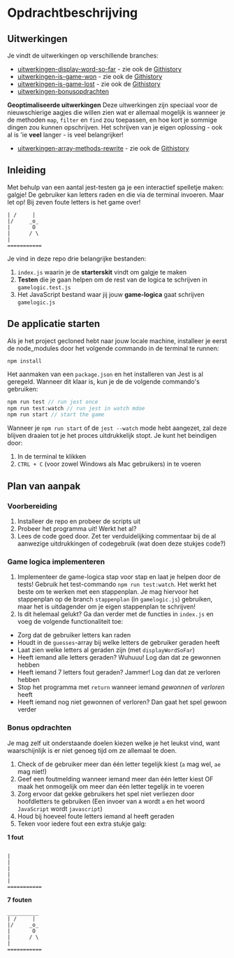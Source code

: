 # Opdrachtbeschrijving

## Uitwerkingen

Je vindt de uitwerkingen op verschillende branches:
* [uitwerkingen-display-word-so-far](https://github.com/hogeschoolnovi/frontend-javascript-hangman-uitwerkingen/tree/uitwerkingen-display-word-so-far) - zie ook de [Githistory](https://github.githistory.xyz/hogeschoolnovi/frontend-javascript-hangman-uitwerkingen/tree/uitwerkingen-display-word-so-far/gamelogic.js)
* [uitwerkingen-is-game-won](https://github.com/hogeschoolnovi/frontend-javascript-hangman-uitwerkingen/tree/uitwerkingen-is-game-won) - zie ook de [Githistory](https://github.githistory.xyz/hogeschoolnovi/frontend-javascript-hangman-uitwerkingen/tree/uitwerkingen-is-game-won/gamelogic.js)
* [uitwerkingen-is-game-lost](https://github.com/hogeschoolnovi/frontend-javascript-hangman-uitwerkingen/tree/uitwerkingen-is-game-lost) - zie ook de [Githistory](https://github.githistory.xyz/hogeschoolnovi/frontend-javascript-hangman-uitwerkingen/tree/uitwerkingen-is-game-lost/gamelogic.js)
* [uitwerkingen-bonusopdrachten](https://github.com/hogeschoolnovi/frontend-javascript-hangman-uitwerkingen/tree/bonusopdrachten)

**Geoptimaliseerde uitwerkingen**
Deze uitwerkingen zijn speciaal voor de nieuwschierige aagjes die willen zien wat er allemaal mogelijk is wanneer je de methoden `map`, `filter` en `find` zou toepassen, en hoe kort je sommige dingen zou kunnen opschrijven. Het schrijven van je eigen oplossing - ook al is 'ie **veel** langer - is veel belangrijker!
* [uitwerkingen-array-methods-rewrite](https://github.com/hogeschoolnovi/frontend-javascript-hangman-uitwerkingen/tree/uitwerkingen-array-methods-rewrite) - zie ook de [Githistory](https://github.githistory.xyz/hogeschoolnovi/frontend-javascript-hangman-uitwerkingen/tree/uitwerkingen-array-methods-rewrite/gamelogic.js)

## Inleiding
Met behulp van een aantal jest-testen ga je een interactief spelletje maken: galgje! De gebruiker kan letters raden en die via de terminal invoeren. Maar let op! Bij zeven foute letters is het game over!

```__________
| /     |
|/     _o_
|       O
|      / \
|
===========
```

Je vind in deze repo drie belangrijke bestanden:
1. `index.js` waarin je de **starterskit** vindt om galgje te maken
2. **Testen** die je gaan helpen om de rest van de logica te schrijven in `gamelogic.test.js`
3. Het JavaScript bestand waar jij jouw **game-logica** gaat schrijven `gamelogic.js`

## De applicatie starten
Als je het project gecloned hebt naar jouw locale machine, installeer je eerst de node_modules door het volgende commando in de terminal te runnen:

`npm install`

Het aanmaken van een `package.json` en het installeren van Jest is al geregeld. Wanneer dit klaar is, kun je de de volgende commando's gebruiken:

```javascript
npm run test // run jest once
npm run test:watch // run jest in watch mdoe
npm run start // start the game
```

Wanneer je `npm run start` of de `jest --watch` mode hebt aangezet, zal deze blijven draaien tot je het proces uitdrukkelijk stopt. Je kunt het beindigen door:
1. In de terminal te klikken
2. `CTRL + C` (voor zowel Windows als Mac gebruikers) in te voeren

## Plan van aanpak

### Voorbereiding
1. Installeer de repo en probeer de scripts uit
2. Probeer het programma uit! Werkt het al?
3. Lees de code goed door. Zet ter verduidelijking commentaar bij de al aanwezige uitdrukkingen of codegebruik (wat doen deze stukjes code?)

### Game logica implementeren
1. Implementeer de game-logica stap voor stap en laat je helpen door de tests! Gebruik het test-commando `npm run test:watch`. Het werkt het beste om te werken met een stappenplan. Je mag hiervoor het stappenplan op de branch `stappenplan` (in `gamelogic.js`) gebruiken, maar het is uitdagender om je eigen stappenplan te schrijven!
2. Is dit helemaal gelukt? Ga dan verder met de functies in `index.js` en voeg de volgende functionaliteit toe:
* Zorg dat de gebruiker letters kan raden
* Houdt in de `guesses`-array bij welke letters de gebruiker geraden heeft
* Laat zien welke letters al geraden zijn (met `displayWordSoFar`)
* Heeft iemand alle letters geraden? Wuhuuu! Log dan dat ze gewonnen hebben
* Heeft iemand 7 letters fout geraden? Jammer! Log dan dat ze verloren hebben
* Stop het programma met `return` wanneer iemand _gewonnen_ of _verloren_ heeft
* Heeft iemand nog niet gewonnen of verloren? Dan gaat het spel gewoon verder

### Bonus opdrachten
Je mag zelf uit onderstaande doelen kiezen welke je het leukst vind, want waarschijnlijk is er niet genoeg tijd om ze allemaal te doen.
1. Check of de gebruiker meer dan één letter tegelijk kiest (`a` mag wel, `ae` mag niet!)
2. Geef een foutmelding wanneer iemand meer dan één letter kiest OF maak het onmogelijk om meer dan één letter tegelijk in te voeren
3. Zorg ervoor dat gekke gebruikers het spel niet verliezen door hoofdletters te gebruiken (Een invoer van `A` wordt `a` en het woord `JavaScript` wordt `javascript`)
4. Houd bij hoeveel foute letters iemand al heeft geraden
5. Teken voor iedere fout een extra stukje galg:

**1 fout**
```

|
|
|
|
|
===========
```

**7 fouten**
```
__________
| /     |
|/     _o_
|       O
|      / \
|
===========
```
